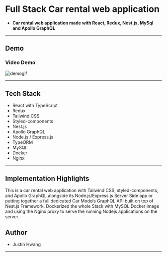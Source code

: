 # Full Stack Car rental web application

- **Car rental web application made with React, Redux, Nest.js, MySql and Apollo GraphQL**

---

## Demo

### Video Demo

![demogif](demo.gif)

---

## Tech Stack

- React with TypeScript
- Redux
- Tailwind CSS
- Styled-components
- Nest.js
- Apollo GraphQL
- Node.js / Express.js
- TypeORM
- MySQL
- Docker
- Nginx

---

## Implementation Highlights

This is a car rental web application with Tailwind CSS, styled-components, and Apollo GraphQL alongside its Node.js/Express.js Server Side app or putting together a full dedicated Car Models GraphQL API built on top of Nest.js Framework. Dockerized the whole Stack with MySQL Docker image and using the Nginx proxy to serve the running Nodejs applications on the server.

## Author

- Justin Hwang

---
